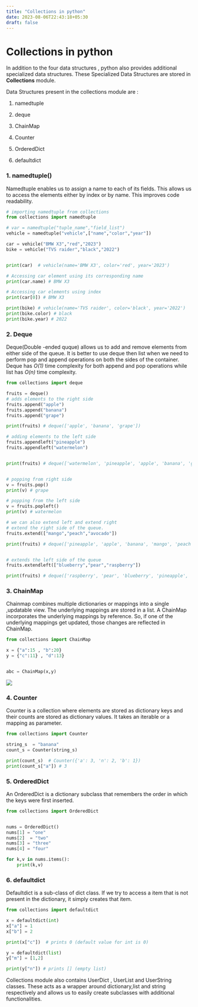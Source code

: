 ```yaml
---
title: "Collections in python"
date: 2023-08-06T22:43:18+05:30
draft: false
---
```

# Collections in python

In addition to the four data structures , python also provides additional specialized data structures. These Specialized Data Structures are stored in **Collections** module.

Data Structures present in the collections module are :

1. namedtuple

2. deque

3. ChainMap

4. Counter

5. OrderedDict

6. defaultdict


### 1. namedtuple()

Namedtuple enables us to assign a name to each of its fields. This allows us to access the elements either by index or by name. This improves code readability.

```python
# importing namedtuple from collections
from collections import namedtuple

# var = namedtuple("tuple_name","field_list")
vehicle = namedtuple("vehicle",["name","color","year"])

car = vehicle("BMW X3","red","2023")
bike = vehicle("TVS raider","black","2022")


print(car)  # vehicle(name='BMW X3', color='red', year='2023')

# Accessing car element using its corresponding name
print(car.name) # BMW X3

# Accessing car elements using index
print(car[0]) # BMW X3

print(bike) # vehicle(name='TVS raider', color='black', year='2022')
print(bike.color) # black
print(bike.year) # 2022
```

### 2. Deque

Deque(Double -ended quque) allows us to add and remove elements from either side of the queue. It is better to use deque then list when we need to perform pop and append operations on both the sides of the container. Deque has *O(1)*  time complexity for both append and pop operations while list has *O(n)* time complexity.

```python
from collections import deque

fruits = deque() 
# adds elements to the right side 
fruits.append("apple") 
fruits.append("banana")
fruits.append("grape")

print(fruits) # deque(['apple', 'banana', 'grape'])

# adding elements to the left side 
fruits.appendleft("pineapple")
fruits.appendleft("watermelon")


print(fruits) # deque(['watermelon', 'pineapple', 'apple', 'banana', 'grape'])


# popping from right side 
v = fruits.pop()
print(v) # grape

# popping from the left side 
v = fruits.popleft()
print(v) # watermelon

# we can also extend left and extend right
# extend the right side of the queue.
fruits.extend(["mango","peach","avocado"])

print(fruits) # deque(['pineapple', 'apple', 'banana', 'mango', 'peach', 'avocado'])


# extends the left side of the queue
fruits.extendleft(["blueberry","pear","raspberry"])

print(fruits) # deque(['raspberry', 'pear', 'blueberry', 'pineapple', 'apple', 'banana', 'mango', 'peach', 'avocado'])
```

### 3. ChainMap

Chainmap  combines multiple dictionaries or mappings into a single ,updatable view. The underlying mappings are stored in a list. A ChainMap incorporates the underlying mappings by reference. So, if one of the underlying mappings get updated, those changes are reflected in ChainMap.

```python
from collections import ChainMap

x = {"a":15 , "b":20}
y = {"c":11} , "d":13}


abc = ChainMap(x,y)
```

![](/collections_chainmap_viz.png)


### 4. Counter
Counter is a collection where elements are stored as dictionary keys and their counts are stored as dictionary values. It takes an iterable or a mapping as parameter.
```python
from collections import Counter

string_s  = "banana"
count_s = Counter(string_s)

print(count_s)  # Counter({'a': 3, 'n': 2, 'b': 1})
print(count_s["a"]) # 3

```
### 5. OrderedDict
An OrderedDict is a dictionary subclass that remembers the order in which the keys were first inserted. 
```python
from collections import OrderedDict


nums = OrderedDict()
nums[1] = "one"
nums[2]  = "two"
nums[3] = "three"
nums[4] = "four"

for k,v in nums.items():
    print(k,v)

```






### 6. defaultdict
Defaultdict is a sub-class of dict class. If we try to access a item that is not present in the dictionary, it simply creates that item.

```python
from collections import defaultdict

x = defaultdict(int)
x["a"] = 1
x["b"] = 2

print(x["c"])  # prints 0 (default value for int is 0)

y = defaultdict(list)
y["m"] = [1,2]

print(y["n"]) # prints [] (empty list)

```


Collections module also contains UserDict , UserList and UserString classes. These acts as a wrapper around dictionary,list and string respectively and allows us to easily create subclasses with additional functionalities.


